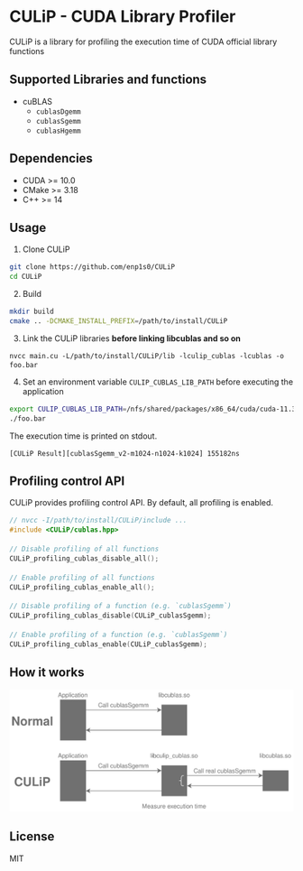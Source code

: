 # CULiP - CUDA Library Profiler

CULiP is a library for profiling the execution time of CUDA official library functions

## Supported Libraries and functions

- cuBLAS
  - `cublasDgemm`
  - `cublasSgemm`
  - `cublasHgemm`

## Dependencies
- CUDA >= 10.0
- CMake >= 3.18
- C++ >= 14

## Usage

1. Clone CULiP
```bash
git clone https://github.com/enp1s0/CULiP
cd CULiP
```

2. Build
```bash
mkdir build
cmake .. -DCMAKE_INSTALL_PREFIX=/path/to/install/CULiP
```

3. Link the CULiP libraries **before linking libcublas and so on**
```
nvcc main.cu -L/path/to/install/CULiP/lib -lculip_cublas -lcublas -o foo.bar
```

4. Set an environment variable `CULIP_CUBLAS_LIB_PATH` before executing the application
```bash
export CULIP_CUBLAS_LIB_PATH=/nfs/shared/packages/x86_64/cuda/cuda-11.3/lib64/libcublas.so.11
./foo.bar
```

The execution time is printed on stdout.
```
[CULiP Result][cublasSgemm_v2-m1024-n1024-k1024] 155182ns
```

## Profiling control API

CULiP provides profiling control API.
By default, all profiling is enabled.

```cpp
// nvcc -I/path/to/install/CULiP/include ...
#include <CULiP/cublas.hpp>

// Disable profiling of all functions
CULiP_profiling_cublas_disable_all();

// Enable profiling of all functions
CULiP_profiling_cublas_enable_all();

// Disable profiling of a function (e.g. `cublasSgemm`)
CULiP_profiling_cublas_disable(CULiP_cublasSgemm);

// Enable profiling of a function (e.g. `cublasSgemm`)
CULiP_profiling_cublas_enable(CULiP_cublasSgemm);
```

## How it works

<img alt='culip_how_it_works' src='./docs/CULiP.svg'>

## License
MIT
